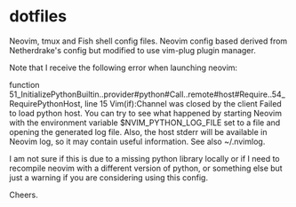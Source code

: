 # dotfiles

Neovim, tmux and Fish shell config files. Neovim config based derived from Netherdrake's config but
modified to use vim-plug plugin manager.

Note that I receive the following error when launching neovim:

function <SNR>51_InitializePythonBuiltin..provider#python#Call..remote#host#Require..<SNR>54_RequirePythonHost, line 15
Vim(if):Channel was closed by the client
Failed to load python host. You can try to see what happened by starting Neovim with the environment variable $NVIM_PYTHON_LOG_FILE set to a file and opening the generated log file. Also, the host stderr will be available in Neovim log, so it may contain useful information. See also ~/.nvimlog.<Paste>

I am not sure if this is due to a missing python library locally or if I need to recompile neovim with a different version of python, or something else but just a warning if you are considering using this config.

Cheers.

